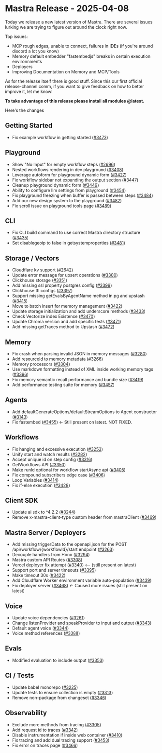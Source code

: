 # Mastra Release - 2025-04-08

Today we release a new latest version of Mastra. There are several issues lurking we are trying to figure out around the clock right now.

Top issues:

- MCP rough edges, unable to connect, failures in IDEs (if you're around discord a lot you know)
- Memory default embedder "fastembedjs" breaks in certain execution environnments
- Deployers
- Improving Documentation on Memory and MCP/Tools

As for the release itself there is good stuff. Since this our first official release-channel comm, if you want to give feedback on how to better improve it, let me know!

**To take advantage of this release please install all modules @latest.**

Here's the changes

## Getting Started

- Fix example workflow in getting started ([#3473](https://github.com/mastra-ai/mastra/pull/3473))

## Playground

- Show "No Input" for empty workflow steps ([#2696](https://github.com/mastra-ai/mastra/pull/2696))
- Nested workflows rendering in dev playground ([#3408](https://github.com/mastra-ai/mastra/pull/3408))
- Leverage autoform for playground dynamic form ([#3427](https://github.com/mastra-ai/mastra/pull/3427))
- Fix workflow sidebar not expanding the output section ([#3447](https://github.com/mastra-ai/mastra/pull/3447))
- Cleanup playground dynamic form ([#3449](https://github.com/mastra-ai/mastra/pull/3449))
- Ability to configure llm settings from playground ([#3454](https://github.com/mastra-ai/mastra/pull/3454))
- Fix playground freezing when buffer is passed between steps ([#3484](https://github.com/mastra-ai/mastra/pull/3484))
- Add our new design system to the playground ([#3482](https://github.com/mastra-ai/mastra/pull/3482))
- Fix scroll issue on playground tools page ([#3489](https://github.com/mastra-ai/mastra/pull/3489))

## CLI

- Fix CLI build command to use correct Mastra directory structure ([#3435](https://github.com/mastra-ai/mastra/pull/3435))
- Set disablegeoip to false in getsystemproperties ([#3481](https://github.com/mastra-ai/mastra/pull/3481))

## Storage / Vectors

- Cloudflare kv support ([#2642](https://github.com/mastra-ai/mastra/pull/2642))
- Update error message for upsert operations ([#3300](https://github.com/mastra-ai/mastra/pull/3300))
- Clickhouse storage ([#3351](https://github.com/mastra-ai/mastra/pull/3351))
- Add missing ssl property postgres config ([#3399](https://github.com/mastra-ai/mastra/pull/3399))
- Clickhouse ttl configs ([#3397](https://github.com/mastra-ai/mastra/pull/3397))
- Support missing getEvalsByAgentName method in pg and upstash ([#3415](https://github.com/mastra-ai/mastra/pull/3415))
- Move to batch insert for memory management ([#3422](https://github.com/mastra-ai/mastra/pull/3422))
- Update storage initialization and add underscore methods ([#3433](https://github.com/mastra-ai/mastra/pull/3433))
- Check Vectorize index Existence ([#3470](https://github.com/mastra-ai/mastra/pull/3470))
- Update Chroma version and add specific tests ([#3471](https://github.com/mastra-ai/mastra/pull/3471))
- Add missing getTraces method to Upstash ([#3472](https://github.com/mastra-ai/mastra/pull/3472))

## Memory

- Fix crash when parsing invalid JSON in memory messages ([#3280](https://github.com/mastra-ai/mastra/pull/3280))
- Add resourceId to memory metadata ([#3266](https://github.com/mastra-ai/mastra/pull/3266))
- Memory processors ([#3304](https://github.com/mastra-ai/mastra/pull/3304))
- Use markdown formatting instead of XML inside working memory tags ([#3396](https://github.com/mastra-ai/mastra/pull/3396))
- Fix memory semantic recall performance and bundle size ([#3419](https://github.com/mastra-ai/mastra/pull/3419))
- Add performance testing suite for memory ([#3457](https://github.com/mastra-ai/mastra/pull/3457))

## Agents

- Add defaultGenerateOptions/defaultStreamOptions to Agent constructor ([#3143](https://github.com/mastra-ai/mastra/pull/3143))
- Fix fastembed ([#3455](https://github.com/mastra-ai/mastra/pull/3455)) <- Still present on latest. NOT FIXED.

## Workflows

- Fix hanging and excessive execution ([#3253](https://github.com/mastra-ai/mastra/pull/3253))
- Unify start and watch results ([#3282](https://github.com/mastra-ai/mastra/pull/3282))
- Accept unique id on step config ([#3316](https://github.com/mastra-ai/mastra/pull/3316))
- GetWorkflows API ([#3350](https://github.com/mastra-ai/mastra/pull/3350))
- Make runId optional for workflow startAsync api ([#3405](https://github.com/mastra-ai/mastra/pull/3405))
- Fix compound subscribers edge case ([#3406](https://github.com/mastra-ai/mastra/pull/3406))
- Loop Variables ([#3414](https://github.com/mastra-ai/mastra/pull/3414))
- Fix if-else execution ([#3428](https://github.com/mastra-ai/mastra/pull/3428))

## Client SDK

- Update ai sdk to ^4.2.2 ([#3244](https://github.com/mastra-ai/mastra/pull/3244))
- Remove x-mastra-client-type custom header from mastraClient ([#3469](https://github.com/mastra-ai/mastra/pull/3469))

## Mastra Server / Deployers

- Add missing triggerData to the openapi.json for the POST /api/workflow/{workflowId}/start endpoint ([#3263](https://github.com/mastra-ai/mastra/pull/3263))
- Decouple handlers from Hono ([#3294](https://github.com/mastra-ai/mastra/pull/3294))
- Mastra custom API Routes ([#3308](https://github.com/mastra-ai/mastra/pull/3308))
- Vercel deployer fix attempt ([#3340](https://github.com/mastra-ai/mastra/pull/3340)) <-- (still present on latest)
- Support port and server timeouts ([#3395](https://github.com/mastra-ai/mastra/pull/3395))
- Make timeout 30s ([#3422](https://github.com/mastra-ai/mastra/pull/3422))
- Add Cloudflare Worker environment variable auto-population ([#3439](https://github.com/mastra-ai/mastra/pull/3439))
- Fix deployer server ([#3468](https://github.com/mastra-ai/mastra/pull/3468)) <- Caused more issues (still present on latest)

## Voice

- Update voice dependencies ([#3261](https://github.com/mastra-ai/mastra/pull/3261))
- Change listenProvider and speakProvider to input and output ([#3343](https://github.com/mastra-ai/mastra/pull/3343))
- Default agent voice ([#3344](https://github.com/mastra-ai/mastra/pull/3344))
- Voice method references ([#3388](https://github.com/mastra-ai/mastra/pull/3388))

## Evals

- Modified evaluation to include output ([#3353](https://github.com/mastra-ai/mastra/pull/3353))

## CI / Tests

- Update babel monorepo ([#3225](https://github.com/mastra-ai/mastra/pull/3225))
- Update tests to ensure collection is empty ([#3313](https://github.com/mastra-ai/mastra/pull/3313))
- Remove non-package from changeset ([#3346](https://github.com/mastra-ai/mastra/pull/3346))

## Observability

- Exclude more methods from tracing ([#3305](https://github.com/mastra-ai/mastra/pull/3305))
- Add request id to traces ([#3342](https://github.com/mastra-ai/mastra/pull/3342))
- Disable instrumentation if inside web container ([#3410](https://github.com/mastra-ai/mastra/pull/3410))
- Fix tracing and add dual tracing support ([#3453](https://github.com/mastra-ai/mastra/pull/3453))
- Fix error on traces page ([#3466](https://github.com/mastra-ai/mastra/pull/3466))
